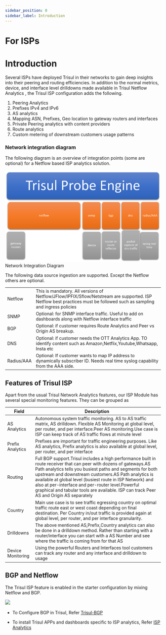 ```yaml
---
sidebar_position: 0
sidebar_label: Introduction
---
```

# For ISPs

# Introduction

Several ISPs have deployed Trisul in their networks to gain deep
insights into their peering and routing efficiencies. In addition to the
normal metrics, device, and interface level drilldowns made available in
Trisul Netflow Analytics , the Trisul ISP configuration adds the
following.

1. Peering Analytics
2. Prefixes IPv4 and IPv6
3. AS analytics
4. Mapping ASN, Prefixes, Geo location to gateway routers and
   interfaces
5. Private Peering analytics with content providers
6. Route analytics
7. Custom metering of downstream customers usage patterns

### Network integration diagram

The following diagram is an overview of integration points (some are
optional) for a Netflow based ISP analytics solution.

![](images/network_diagram.png)  
Network Integration Diagram

The following data source ingestion are supported. Except the Netflow
others are optional.

|            |                                                                                                                                                                         |
| ---------- | ----------------------------------------------------------------------------------------------------------------------------------------------------------------------- |
| Netflow    | This is mandatory. All versions of Netflow/JFlow/IPFIX/Sflow/Netstream are supported. ISP Netflow best practices must be followed such as sampling and ingress policies |
| SNMP       | Optional: for SNMP interface traffic. Useful to add on dashboards along with Netflow interface traffic                                                                  |
| BGP        | Optional: if customer requires Route Analytics and Peer vs Origin AS breakup.                                                                                           |
| DNS        | Optional: if customer needs the OTT Analytics App. TO identify content such as Amazon,Netflix,Youtube,Whatsapp, Insta etc                                               |
| Radius/AAA | Optional: If customer wants to map IP address to dynamically subscriber ID. Needs real time syslog capability from the AAA side.                                        |

## Features of Trisul ISP

Apart from the usual Trisul Network Analytics features, our ISP Module
has several special monitoring features. They can be grouped as

| Field             | Description                                                                                                                                                                                                                                                                                                                                                                                                                                         |
| ----------------- | --------------------------------------------------------------------------------------------------------------------------------------------------------------------------------------------------------------------------------------------------------------------------------------------------------------------------------------------------------------------------------------------------------------------------------------------------- |
| AS Analytics      | Autonomous system traffic monitoring. AS to AS traffic matrix, AS drilldown. Flexible AS Monitoring at global level, per router, and per interface.Peer AS monitoring.Use case is ISP can keep track of AS traffic flows at minute level                                                                                                                                                                                                            |
| Prefix Analytics  | Prefixes are important for traffic engineering purposes. Like AS analytics, Prefix analytics is also available at global level, per router, and per interface                                                                                                                                                                                                                                                                                       |
| Routing           | Full BGP support.Trisul includes a high performance built in route receiver that can peer with dozens of gateways.AS Path analytics tells you busiest paths and segments for both upstream and downstream customers.AS Path analytics is available at global level (busiest route in ISP Network) and also at per-interface and per-router level.Powerful graphical and tabular tools are available. ISP can track Peer AS and Origin AS separately |
| Country           | Main use case is to see traffic egressing country on optimal traffic route east or west coast depending on final destination. Per Country in/out traffic is provided again at global level, per router, and per interface granularity.                                                                                                                                                                                                              |
| Drilldowns        | The above mentioned AS,Prefix,Country analytics can also be done in a drilldown method. Rather than starting with a router/interface you can start with a AS Number and see where the traffic is coming from for that AS                                                                                                                                                                                                                            |
| Device Monitoring | Using the powerful Routers and Interfaces tool customers can track any router and any interface and drilldown to usage                                                                                                                                                                                                                                                                                                                              |

## BGP and Netflow

The Trisul ISP feature is enabled in the starter configuration by mixing
Netflow and BGP.

![](images/trisul-bgp.png)

- To Configure BGP in Trisul, Refer [Trisul-BGP](/docs/ug/isp/bgp)

<!-- -->

- To install Trisul APPs and dashboards specific to ISP analytics, Refer
  [ISP Analytics](/docs/ug/isp/isapps#install_trisul_apps)
